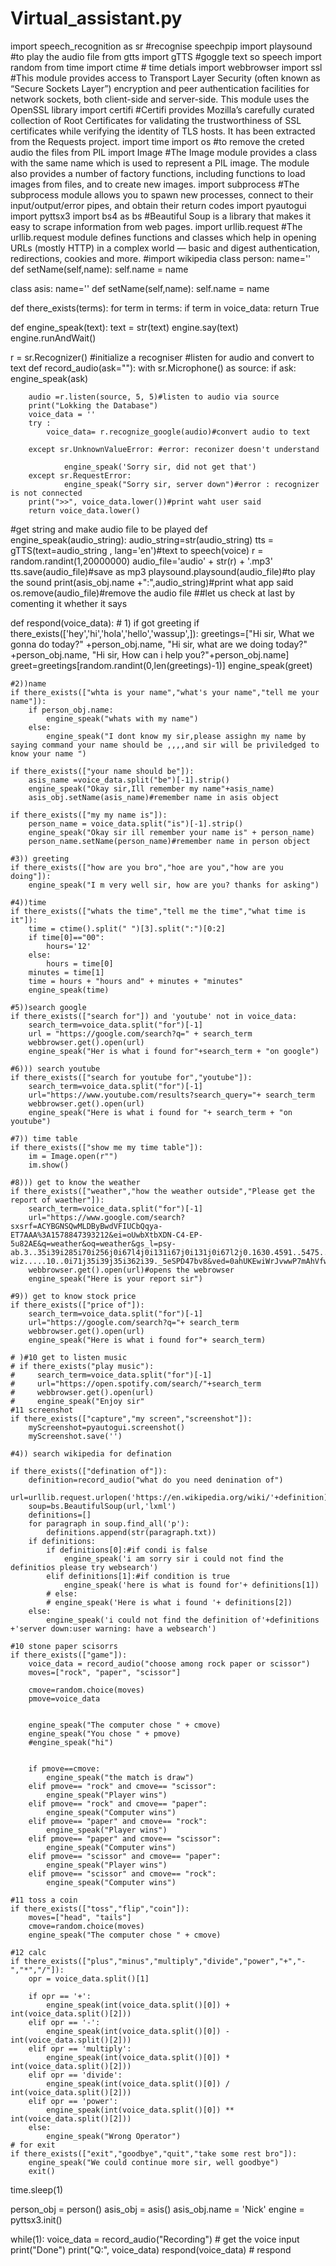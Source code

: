 # Virtual_assistant.py
import speech_recognition as sr #recognise speechpip
import playsound #to play the audio file
from gtts import gTTS #goggle text so speech
import random
from time import ctime # time detials
import webbrowser
import ssl #This module provides access to Transport Layer Security (often known as “Secure Sockets Layer”) encryption and peer authentication facilities for network sockets, both client-side  and server-side.  This module uses the OpenSSL library
import certifi #Certifi provides Mozilla’s carefully curated collection of Root Certificates for validating the trustworthiness of SSL certificates while verifying the identity of TLS hosts. It has been extracted from the Requests project.
import time
import os #to remove the creted audio the files
from  PIL import Image #The Image module provides a class with the same name which is used to represent a PIL image. The module also provides a number of factory functions, including functions to load images from files, and to create new images.
import subprocess #The subprocess module allows you to spawn new processes, connect to their input/output/error pipes, and obtain their return codes
import pyautogui
import pyttsx3
import bs4 as bs #Beautiful Soup is a library that makes it easy to scrape information from web pages. 
import urllib.request #The urllib.request module defines functions and classes which help in opening URLs (mostly HTTP) in a complex world — basic and digest authentication, redirections, cookies and more.
#import wikipedia
class person:
    name=''
    def setName(self,name):
        self.name = name

class asis:
    name=''
    def setName(self,name):
        self.name = name
        
def there_exists(terms):
    for term in terms:
        if term in voice_data:
            return True
        
def engine_speak(text):
    text = str(text)
    engine.say(text)
    engine.runAndWait()
    
r = sr.Recognizer() #initialize a recogniser
#listen for audio and convert to text
def record_audio(ask=""):
    with sr.Microphone() as source:
        if ask:
            engine_speak(ask)
        
        audio =r.listen(source, 5, 5)#listen to audio via source
        print("Lokking the Database")
        voice_data = ''
        try :
            voice_data= r.recognize_google(audio)#convert audio to text
                 
        except sr.UnknownValueError: #error: reconizer doesn't understand

                engine_speak('Sorry sir, did not get that')
        except sr.RequestError:
                engine_speak("Sorry sir, server down")#error : recognizer is not connected
        print(">>", voice_data.lower())#print waht user said
        return voice_data.lower()
            
#get string and make audio file to be played
def engine_speak(audio_string):
    audio_string=str(audio_string) 
    tts = gTTS(text=audio_string , lang='en')#text to speech(voice)
    r = random.randint(1,20000000)
    audio_file='audio' + str(r) + '.mp3'
    tts.save(audio_file)#save as mp3
    playsound.playsound(audio_file)#to play the sound
    print(asis_obj.name +":",audio_string)#print what app said
    os.remove(audio_file)#remove the audio file ##let us check at last by comenting it whether it says
    
def respond(voice_data):
    # 1) if got greeting
    if there_exists(['hey','hi','hola','hello','wassup',]):
        greetings=["Hi sir, What we gonna do today?" +person_obj.name, "Hi sir, what are we doing today?" +person_obj.name, "Hi sir, How can i help you?"+person_obj.name]
        greet=greetings[random.randint(0,len(greetings)-1)]
        engine_speak(greet)
        
    #2))name
    if there_exists(["whta is your name","what's your name","tell me your name"]):
        if person_obj.name:
            engine_speak("whats with my name")
        else:
            engine_speak("I dont know my sir,please assighn my name by saying command your name should be ,,,,and sir will be priviledged to know your name ")
            
    if there_exists(["your name should be"]):
        asis_name =voice_data.split("be")[-1].strip()
        engine_speak("Okay sir,Ill remember my name"+asis_name)
        asis_obj.setName(asis_name)#remember name in asis object
        
    if there_exists(["my my name is"]):
        person_name = voice_data.split("is")[-1].strip()
        engine_speak("Okay sir ill remember your name is" + person_name)
        person_name.setName(person_name)#remember name in person object
        
    #3)) greeting
    if there_exists(["how are you bro","hoe are you","how are you doing"]):
        engine_speak("I m very well sir, how are you? thanks for asking")
        
    #4))time
    if there_exists(["whats the time","tell me the time","what time is it"]):
        time = ctime().split(" ")[3].split(":")[0:2]
        if time[0]=="00":
            hours='12'
        else:
            hours = time[0]
        minutes = time[1]
        time = hours + "hours and" + minutes + "minutes"
        engine_speak(time)
        
    #5))search google
    if there_exists(["search for"]) and 'youtube' not in voice_data:
        search_term=voice_data.split("for")[-1]
        url = "https://google.com/search?q=" + search_term
        webbrowser.get().open(url)
        engine_speak("Her is what i found for"+search_term + "on google")
        
    #6))) search youtube
    if there_exists(["search for youtube for","youtube"]):
        search_term=voice_data.split("for")[-1]
        url="https://www.youtube.com/results?search_query="+ search_term
        webbrowser.get().open(url)
        engine_speak("Here is what i found for "+ search_term + "on youtube")
        
    #7)) time table
    if there_exists(["show me my time table"]):
        im = Image.open(r"")
        im.show()
        
    #8))) get to know the weather
    if there_exists(["weather","how the weather outside","Please get the report of waether"]):
        search_term=voice_data.split("for")[-1]
        url="https://www.google.com/search?sxsrf=ACYBGNSQwMLDByBwdVFIUCbQqya-ET7AAA%3A1578847393212&ei=oUwbXtbXDN-C4-EP-5u82AE&q=weather&oq=weather&gs_l=psy-ab.3..35i39i285i70i256j0i67l4j0i131i67j0i131j0i67l2j0.1630.4591..5475...1.2..2.322.1659.9j5j0j1......0....1..gws-wiz.....10..0i71j35i39j35i362i39._5eSPD47bv8&ved=0ahUKEwiWrJvwwP7mAhVfwTgGHfsNDxsQ4dUDCAs&uact=5"
        webbrowser.get().open(url)#opens the webrowser
        engine_speak("Here is your report sir")
    
    #9)) get to know stock price
    if there_exists(["price of"]):
        search_term=voice_data.split("for")[-1]
        url="https://google.com/search?q="+ search_term
        webbrowser.get().open(url)
        engine_speak("Here is what i found for"+ search_term)
    
    # )#10 get to listen music
    # if there_exists("play music"):
    #     search_term=voice_data.split("for")[-1]
    #     url="https://open.spotify.com/search/"+search_term
    #     webbrowser.get().open(url)
    #     engine_speak("Enjoy sir"
    #11 screenshot
    if there_exists(["capture","my screen","screenshot"]):
        myScreenshot=pyautogui.screenshot()
        myScreenshot.save('')
        
    #4)) search wikipedia for defination
    
    if there_exists(["defination of"]):
        definition=record_audio("what do you need denination of")
        url=urllib.request.urlopen('https://en.wikipedia.org/wiki/'+definition)
        soup=bs.BeautifulSoup(url,'lxml')
        definitions=[]
        for paragraph in soup.find_all('p'):
            definitions.append(str(paragraph.txt))
        if definitions:
            if definitions[0]:#if condi is false
                engine_speak('i am sorry sir i could not find the definitios please try websearch')
            elif definitions[1]:#if condition is true
                engine_speak('here is what is found for'+ definitions[1])
            # else:
            # engine_speak('Here is what i found '+ definitions[2])
        else:
            engine_speak('i could not find the definition of'+definitions +'server down:user warning: have a websearch')

    #10 stone paper scisorrs
    if there_exists(["game"]):
        voice_data = record_audio("choose among rock paper or scissor")
        moves=["rock", "paper", "scissor"]
    
        cmove=random.choice(moves)
        pmove=voice_data
        

        engine_speak("The computer chose " + cmove)
        engine_speak("You chose " + pmove)
        #engine_speak("hi")


        if pmove==cmove:
            engine_speak("the match is draw")
        elif pmove== "rock" and cmove== "scissor":
            engine_speak("Player wins")
        elif pmove== "rock" and cmove== "paper":
            engine_speak("Computer wins")
        elif pmove== "paper" and cmove== "rock":
            engine_speak("Player wins")
        elif pmove== "paper" and cmove== "scissor":
            engine_speak("Computer wins")
        elif pmove== "scissor" and cmove== "paper":
            engine_speak("Player wins")
        elif pmove== "scissor" and cmove== "rock":
            engine_speak("Computer wins")

    #11 toss a coin
    if there_exists(["toss","flip","coin"]):
        moves=["head", "tails"]   
        cmove=random.choice(moves)
        engine_speak("The computer chose " + cmove)

    #12 calc
    if there_exists(["plus","minus","multiply","divide","power","+","-","*","/"]):
        opr = voice_data.split()[1]

        if opr == '+':
            engine_speak(int(voice_data.split()[0]) + int(voice_data.split()[2]))
        elif opr == '-':
            engine_speak(int(voice_data.split()[0]) - int(voice_data.split()[2]))
        elif opr == 'multiply':
            engine_speak(int(voice_data.split()[0]) * int(voice_data.split()[2]))
        elif opr == 'divide':
            engine_speak(int(voice_data.split()[0]) / int(voice_data.split()[2]))
        elif opr == 'power':
            engine_speak(int(voice_data.split()[0]) ** int(voice_data.split()[2]))
        else:
            engine_speak("Wrong Operator")
    # for exit       
    if there_exists(["exit","goodbye","quit","take some rest bro"]):
        engine_speak("We could continue more sir, well goodbye")
        exit()
        
        
time.sleep(1)

person_obj = person()
asis_obj = asis()
asis_obj.name = 'Nick'
engine = pyttsx3.init()
            
while(1):
    voice_data = record_audio("Recording") # get the voice input
    print("Done")
    print("Q:", voice_data)
    respond(voice_data) # respond
